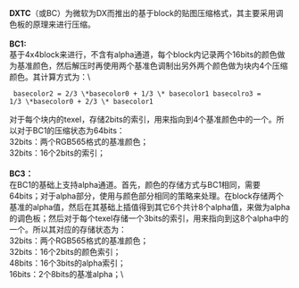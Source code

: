 **DXTC**（或BC）为微软为DX而推出的基于block的贴图压缩格式，其主要采用调色板的原理来进行压缩。\
\
**BC1:**\
基于4x4block来进行，不含有alpha通道，每个block内记录两个16bits的颜色做为基准颜色，然后解压时再使用两个基准色调制出另外两个颜色做为块内4个压缩颜色。其计算方式为：\

```
 basecolor2 = 2/3 \*basecolor0 + 1/3 \* basecolor1 basecolro3 =
1/3 \*basecolor0 + 2/3 \* basecolor1 
```

对于每个块内的texel，存储2bits的索引，用来指向到4个基准颜色中的一个。所以对于BC1的压缩状态为64bits：\
32bits：两个RGB565格式的基准颜色；\
32bits：16个2bits的索引；\
\
**BC3：**\
在BC1的基础上支持alpha通道。首先，颜色的存储方式与BC1相同，需要64bits；对于alpha部分，使用与颜色部分相同的策略来处理。在block存储两个基准的alpha值，然后在其基础上插值得到其它6个共计8个alpha值，来做为alpha的调色板；然后对于每个texel存储一个3bits的索引，用来指向到这8个alpha中的一个。所以其对应的存储状态为：\
32bits：两个RGB565格式的基准颜色；\
32bits：16个2bits的颜色索引；\
48bits：16个3bits的alpha索引；\
16bits：2个8bits的基准alpha；\
